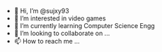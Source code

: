 - 👋 Hi, I’m @sujxy93
- 👀 I’m interested in video games
- 🌱 I’m currently learning Computer Science Engg
- 💞️ I’m looking to collaborate on ...
- 📫 How to reach me ...

<!---
sujxy93/sujxy93 is a ✨ special ✨ repository because its `README.md` (this file) appears on your GitHub profile.
You can click the Preview link to take a look at your changes.
--->
